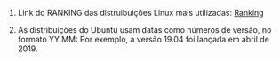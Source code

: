 1. Link do RANKING das distruibuições Linux mais utilizadas:
[Ranking](https://distrowatch.com/)

2. As distribuições do Ubuntu usam datas como números de versão, no formato
YY.MM: Por exemplo, a versão 19.04 foi lançada em abril de 2019.